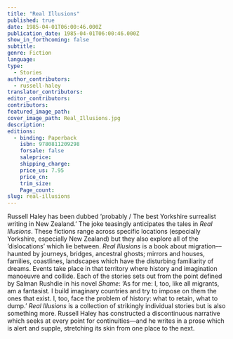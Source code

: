```yaml
---
title: "Real Illusions"
published: true
date: 1985-04-01T06:00:46.000Z
publication_date: 1985-04-01T06:00:46.000Z
show_in_forthcoming: false
subtitle:
genre: Fiction
language:
type:
  - Stories
author_contributors:
  - russell-haley
translator_contributors:
editor_contributors:
contributors:
featured_image_path:
cover_image_path: Real_Illusions.jpg
description:
editions:
  - binding: Paperback
    isbn: 9780811209298
    forsale: false
    saleprice:
    shipping_charge:
    price_us: 7.95
    price_cn:
    trim_size:
    Page_count:
slug: real-illusions
---
```


Russell Haley has been dubbed ’probably / The best Yorkshire surrealist writing in New Zealand.’ The joke teasingly anticipates the tales in _Real Illusions_. These fictions range across specific locations (especially Yorkshire, especially New Zealand) but they also explore all of the ’dislocations’ which lie between. _Real Illusions_ is a book about migration––haunted by journeys, bridges, ancestral ghosts; mirrors and houses, families, coastlines, landscapes which have the disturbing familiarity of dreams. Events take place in that territory where history and imagination manoeuvre and collide. Each of the stories sets out from the point defined by Salman Rushdie in his novel _Shame_: ’As for me: I, too, like all migrants, am a fantasist. I build imaginary countries and try to impose on them the ones that exist. I, too, face the problem of history: what to retain, what to dump.’ _Real Illusions_ is a collection of strikingly individual stories but is also something more. Russell Haley has constructed a discontinuous narrative which seeks at every point for continuities––and he writes in a prose which is alert and supple, stretching its skin from one place to the next.

